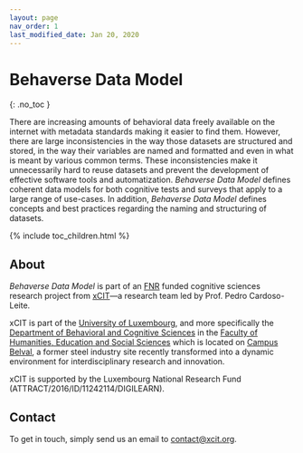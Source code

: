 ```yaml
---
layout: page
nav_order: 1
last_modified_date: Jan 20, 2020
---
```


# Behaverse Data Model
{: .no_toc }


There are increasing amounts of behavioral data freely available on the internet with metadata standards making it easier to find them. However, there are large inconsistencies in the way those datasets are structured and stored, in the way their variables are named and formatted and even in what is meant by various common terms. These inconsistencies make it unnecessarily hard to reuse datasets and prevent the development of effective software tools and automatization. *Behaverse Data Model* defines coherent data models for both cognitive tests and surveys that apply to a large range of use-cases. In addition, *Behaverse Data Model* defines concepts and best practices regarding the naming and structuring of datasets. 


{% include toc_children.html %}

## About

*Behaverse Data Model* is part of an [FNR](https://www.fnr.lu/) funded cognitive sciences research project from [xCIT](https://xcit.org/)—a research team led by Prof. Pedro Cardoso-Leite.

xCIT is part of the [University of Luxembourg](https://wwwen.uni.lu/), and more specifically the [Department of Behavioral and Cognitive Sciences](https://humanities.uni.lu/behavioural-cognitive-sciences) in the [Faculty of Humanities, Education and Social Sciences](https://wwwen.uni.lu/fhse) which is located on [Campus Belval](https://www.belval.lu/en), a former steel industry site recently transformed into a dynamic environment for interdisciplinary research and innovation.

xCIT is supported by the Luxembourg National Research Fund
(ATTRACT/2016/ID/11242114/DIGILEARN).


## Contact

To get in touch, simply send us an email to [contact@xcit.org](mailto:contact@xcit.org).
